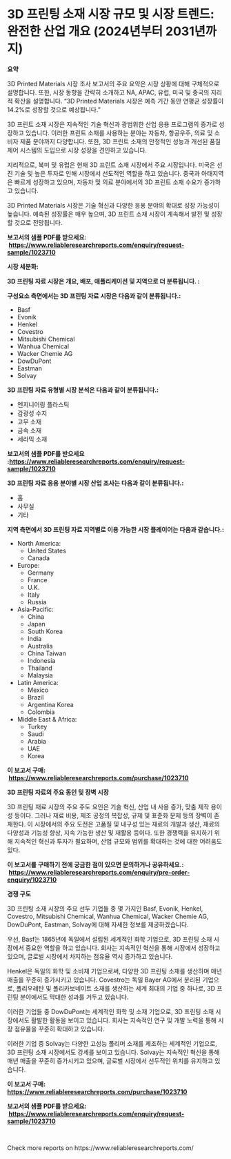 <p><h1>3D 프린팅 소재 시장 규모 및 시장 트렌드: 완전한 산업 개요 (2024년부터 2031년까지)</h1></p><p><strong>요약</strong></p>
<p><p>3D Printed Materials 시장 조사 보고서의 주요 요약은 시장 상황에 대해 구체적으로 설명합니다. 또한, 시장 동향을 간략히 소개하고 NA, APAC, 유럽, 미국 및 중국의 지리적 확산을 설명합니다. “3D Printed Materials 시장은 예측 기간 동안 연평균 성장률이 14.2%로 성장할 것으로 예상됩니다.”</p><p>3D 프린트 소재 시장은 지속적인 기술 혁신과 광범위한 산업 응용 프로그램의 증가로 성장하고 있습니다. 이러한 프린트 소재를 사용하는 분야는 자동차, 항공우주, 의료 및 소비자 제품 분야까지 다양합니다. 또한, 3D 프린트 소재의 안정적인 성능과 개선된 품질 제어 시스템의 도입으로 시장 성장을 견인하고 있습니다.</p><p>지리적으로, 북미 및 유럽은 현재 3D 프린트 소재 시장에서 주요 시장입니다. 미국은 선진 기술 및 높은 투자로 인해 시장에서 선도적인 역할을 하고 있습니다. 중국과 아태지역은 빠르게 성장하고 있으며, 자동차 및 의료 분야에서의 3D 프린트 소재 수요가 증가하고 있습니다.</p><p>3D Printed Materials 시장은 기술 혁신과 다양한 응용 분야의 확대로 성장 가능성이 높습니다. 예측된 성장률은 매우 높으며, 3D 프린트 소재 시장이 계속해서 발전 및 성장할 것으로 전망됩니다.</p></p>
<p><strong>보고서의 샘플 PDF를 받으세요: &nbsp;<a href="https://www.reliableresearchreports.com/enquiry/request-sample/1023710">https://www.reliableresearchreports.com/enquiry/request-sample/1023710</a></strong></p>
<p><strong>시장 세분화:</strong></p>
<p><strong> 3D 프린팅 자료 시장은 개요, 배포, 애플리케이션 및 지역으로 더 분류됩니다. :</strong></p>
<p><strong>구성요소 측면에서는 3D 프린팅 자료 시장은 다음과 같이 분류됩니다.:</strong></p>
<p><ul><li>Basf</li><li>Evonik</li><li>Henkel</li><li>Covestro</li><li>Mitsubishi Chemical</li><li>Wanhua Chemical</li><li>Wacker Chemie AG</li><li>DowDuPont</li><li>Eastman</li><li>Solvay</li></ul></p>
<p><strong> 3D 프린팅 자료 유형별 시장 분석은 다음과 같이 분류됩니다.:</strong></p>
<p><ul><li>엔지니어링 플라스틱</li><li>감광성 수지</li><li>고무 소재</li><li>금속 소재</li><li>세라믹 소재</li></ul></p>
<p><strong>보고서의 샘플 PDF를 받으세요 :<a href="https://www.reliableresearchreports.com/enquiry/request-sample/1023710">https://www.reliableresearchreports.com/enquiry/request-sample/1023710</a></strong></p>
<p><strong> 3D 프린팅 자료 응용 분야별 시장 산업 조사는 다음과 같이 분류됩니다.:</strong></p>
<p><ul><li>홈</li><li>사무실</li><li>기타</li></ul></p>
<p><strong>지역 측면에서 3D 프린팅 자료 지역별로 이용 가능한 시장 플레이어는 다음과 같습니다.:</strong></p>
<p><ul>
    <li>
        North America:
        <ul>
            <li>United States</li>
            <li>Canada</li>
        </ul>
    </li>
    <li>
        Europe:
        <ul>
            <li>Germany</li>
            <li>France</li>
            <li>U.K.</li>
            <li>Italy</li>
            <li>Russia</li>
        </ul>
    </li>
    <li>
        Asia-Pacific:
        <ul>
            <li>China</li>
            <li>Japan</li>
            <li>South Korea</li>
            <li>India</li>
            <li>Australia</li>
            <li>China Taiwan</li>
            <li>Indonesia</li>
            <li>Thailand</li>
            <li>Malaysia</li>
        </ul>
    </li>
    <li>
        Latin America:
        <ul>
            <li>Mexico</li>
            <li>Brazil</li>
            <li>Argentina Korea</li>
            <li>Colombia</li>
        </ul>
    </li>
    <li>
        Middle East & Africa:
        <ul>
            <li>Turkey</li>
            <li>Saudi</li>
            <li>Arabia</li>
            <li>UAE</li>
            <li>Korea</li>
        </ul>
    </li>
    </ul></p>
<p><strong>이 보고서 구매: &nbsp;<a href="https://www.reliableresearchreports.com/purchase/1023710">https://www.reliableresearchreports.com/purchase/1023710</a></strong></p>
<p><strong>3D 프린팅 자료의 주요 동인 및 장벽 시장</strong></p>
<p><p>3D 프린팅 재료 시장의 주요 주도 요인은 기술 혁신, 산업 내 사용 증가, 맞춤 제작 용이성 등이다. 그러나 재료 비용, 제조 공정의 복잡성, 규제 및 표준화 문제 등의 장벽이 존재한다. 이 시장에서의 주요 도전은 고품질 및 내구성 있는 재료의 개발과 생산, 재료의 다양성과 기능성 향상, 지속 가능한 생산 및 재활용 등이다. 또한 경쟁력을 유지하기 위해 지속적인 혁신과 투자가 필요하며, 산업 규모와 범위를 확대하는 것에 대한 어려움도 있다.</p></p>
<p><strong>이 보고서를 구매하기 전에 궁금한 점이 있으면 문의하거나 공유하세요.: &nbsp;<a href="https://www.reliableresearchreports.com/enquiry/pre-order-enquiry/1023710">https://www.reliableresearchreports.com/enquiry/pre-order-enquiry/1023710</a></strong></p>
<p><strong>경쟁 구도</strong></p>
<p><p>3D 프린팅 소재 시장의 주요 선두 기업들 중 몇 가지인 Basf, Evonik, Henkel, Covestro, Mitsubishi Chemical, Wanhua Chemical, Wacker Chemie AG, DowDuPont, Eastman, Solvay에 대해 자세한 정보를 제공하겠습니다. </p><p>우선, Basf는 1865년에 독일에서 설립된 세계적인 화학 기업으로, 3D 프린팅 소재 시장에서 중요한 역할을 하고 있습니다. 회사는 지속적인 혁신을 통해 시장에서 성장하고 있으며, 글로벌 시장에서 차지하는 점유율 역시 증가하고 있습니다. </p><p>Henkel은 독일의 화학 및 소비재 기업으로써, 다양한 3D 프린팅 소재를 생산하며 매년 매출을 꾸준히 증가시키고 있습니다. Covestro는 독일 Bayer AG에서 분리된 기업으로, 폴리우레탄 및 폴리카보네이트 소재를 생산하는 세계 최대의 기업 중 하나로, 3D 프린팅 분야에서도 막대한 성과를 거두고 있습니다.</p><p>이러한 기업들 중 DowDuPont는 세계적인 화학 및 소재 기업으로, 3D 프린팅 소재 시장에서도 활발한 활동을 보이고 있습니다. 회사는 지속적인 연구 및 개발 노력을 통해 시장 점유율을 꾸준히 확대하고 있습니다.</p><p>이러한 기업 중 Solvay는 다양한 고성능 폴리머 소재를 제조하는 세계적인 기업으로, 3D 프린팅 소재 시장에서도 강세를 보이고 있습니다. Solvay는 지속적인 혁신을 통해 매년 매출을 꾸준히 증가시키고 있으며, 글로벌 시장에서 선두적인 위치를 유지하고 있습니다.</p></p>
<p><strong>이 보고서 구매: &nbsp; <a href="https://www.reliableresearchreports.com/purchase/1023710">https://www.reliableresearchreports.com/purchase/1023710</a></strong></p>
<p><strong>보고서의 샘플 PDF를 받으세요: &nbsp;<a href="https://www.reliableresearchreports.com/enquiry/request-sample/1023710">https://www.reliableresearchreports.com/enquiry/request-sample/1023710</a></strong><strong></strong></p>
<p>&nbsp;</p>
<p>Check more reports on https://www.reliableresearchreports.com/</p>